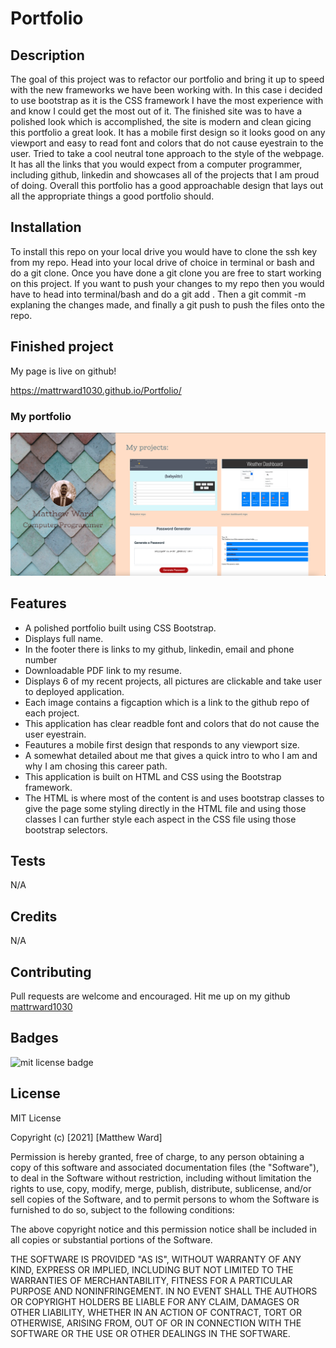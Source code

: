 # Portfolio

## Description 

The goal of this project was to refactor our portfolio and bring it up to speed with the new frameworks we have been working with. In this case i decided to use bootstrap as it is the CSS framework I have the most experience with and know I could get the most out of it. The finished site was to have a polished look which is accomplished, the site is modern and clean gicing this portfolio a great look. It has a mobile first design so it looks good on any viewport and easy to read font and colors that do not cause eyestrain to the user. Tried to take a cool neutral tone approach to the style of the webpage. It has all the links that you would expect from a computer programmer, including github, linkedin and showcases all of the projects that I am proud of doing. Overall this portfolio has a good approachable design that lays out all the appropriate things a good portfolio should.

## Installation 

To install this repo on your local drive you would have to clone the ssh key from my repo. Head into your local drive of choice in terminal or bash and do a git clone. Once you have done a git clone you are free to start working on this project. If you want to push your changes to my repo then you would have to head into terminal/bash and do a git add . Then a git commit -m explaning the changes made, and finally a git push to push the files onto the repo. 

## Finished project

My page is live on github!

 https://mattrward1030.github.io/Portfolio/

 ### My portfolio

 <img src="./assets/images/portfolio.png" alt="portfolio page displaying projects">

 

## Features
<ul>
<li> A polished portfolio built using CSS Bootstrap.</li>
<li>Displays full name.</li>
<li>In the footer there is links to my github, linkedin, email and phone number</li>
<li>Downloadable PDF link to my resume.</li>
<li>Displays 6 of my recent projects, all pictures are clickable and take user to deployed application.</li>
<li>Each image contains a figcaption which is a link to the github repo of each project.</li>
<li>This application has clear readble font and colors that do not cause the user eyestrain.</li>
<li>Feautures a mobile first design that responds to any viewport size.</li>
<li>A somewhat detailed about me that gives a quick intro to who I am and why I am chosing this career path.</li>
<li>This application is built on HTML and CSS using the Bootstrap framework.</li>
<li>The HTML is where most of the content is and uses bootstrap classes to give the page some styling directly in the HTML file and using those classes I can further style each aspect in the CSS file using those bootstrap selectors.</li>
</ul>

## Tests
N/A

## Credits
N/A

## Contributing

Pull requests are welcome and encouraged. Hit me up on my github <a href="https://github.com/mattrward1030">mattrward1030</a>

## Badges
 <img src="https://shields.io/badge/license-MIT-green" alt="mit license badge">

## License

MIT License

Copyright (c) [2021] [Matthew Ward]

Permission is hereby granted, free of charge, to any person obtaining a copy
of this software and associated documentation files (the "Software"), to deal
in the Software without restriction, including without limitation the rights
to use, copy, modify, merge, publish, distribute, sublicense, and/or sell
copies of the Software, and to permit persons to whom the Software is
furnished to do so, subject to the following conditions:

The above copyright notice and this permission notice shall be included in all
copies or substantial portions of the Software.

THE SOFTWARE IS PROVIDED "AS IS", WITHOUT WARRANTY OF ANY KIND, EXPRESS OR
IMPLIED, INCLUDING BUT NOT LIMITED TO THE WARRANTIES OF MERCHANTABILITY,
FITNESS FOR A PARTICULAR PURPOSE AND NONINFRINGEMENT. IN NO EVENT SHALL THE
AUTHORS OR COPYRIGHT HOLDERS BE LIABLE FOR ANY CLAIM, DAMAGES OR OTHER
LIABILITY, WHETHER IN AN ACTION OF CONTRACT, TORT OR OTHERWISE, ARISING FROM,
OUT OF OR IN CONNECTION WITH THE SOFTWARE OR THE USE OR OTHER DEALINGS IN THE
SOFTWARE.
